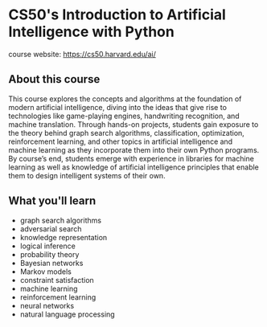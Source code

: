 # CS50's Introduction to Artificial Intelligence with Python

course website: https://cs50.harvard.edu/ai/

## About this course

This course explores the concepts and algorithms at the foundation of modern artificial intelligence, diving into the ideas that give rise to technologies like game-playing engines, handwriting recognition, and machine translation. Through hands-on projects, students gain exposure to the theory behind graph search algorithms, classification, optimization, reinforcement learning, and other topics in artificial intelligence and machine learning as they incorporate them into their own Python programs. By course’s end, students emerge with experience in libraries for machine learning as well as knowledge of artificial intelligence principles that enable them to design intelligent systems of their own.

## What you'll learn

- graph search algorithms
- adversarial search
- knowledge representation
- logical inference
- probability theory
- Bayesian networks
- Markov models
- constraint satisfaction
- machine learning
- reinforcement learning
- neural networks
- natural language processing
